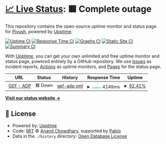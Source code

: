 # [📈 Live Status](https://dntrply.github.io/upptimes): <!--live status--> **🟥 Complete outage**

This repository contains the open-source uptime monitor and status page for [Piyush](https://dntrply.github.io/upptimes), powered by [Upptime](https://github.com/upptime/upptime).

[![Uptime CI](https://github.com/dntrply/upptimes/workflows/Uptime%20CI/badge.svg)](https://github.com/dntrply/upptimes/actions?query=workflow%3A%22Uptime+CI%22)
[![Response Time CI](https://github.com/dntrply/upptimes/workflows/Response%20Time%20CI/badge.svg)](https://github.com/dntrply/upptimes/actions?query=workflow%3A%22Response+Time+CI%22)
[![Graphs CI](https://github.com/dntrply/upptimes/workflows/Graphs%20CI/badge.svg)](https://github.com/dntrply/upptimes/actions?query=workflow%3A%22Graphs+CI%22)
[![Static Site CI](https://github.com/dntrply/upptimes/workflows/Static%20Site%20CI/badge.svg)](https://github.com/dntrply/upptimes/actions?query=workflow%3A%22Static+Site+CI%22)
[![Summary CI](https://github.com/dntrply/upptimes/workflows/Summary%20CI/badge.svg)](https://github.com/dntrply/upptimes/actions?query=workflow%3A%22Summary+CI%22)

With [Upptime](https://upptime.js.org), you can get your own unlimited and free uptime monitor and status page, powered entirely by a GitHub repository. We use [Issues](https://github.com/dntrply/upptimes/issues) as incident reports, [Actions](https://github.com/dntrply/upptimes/actions) as uptime monitors, and [Pages](https://dntrply.github.io/upptimes) for the status page.

<!--start: status pages-->
<!-- This summary is generated by Upptime (https://github.com/upptime/upptime) -->
<!-- Do not edit this manually, your changes will be overwritten -->
<!-- prettier-ignore -->
| URL | Status | History | Response Time | Uptime |
| --- | ------ | ------- | ------------- | ------ |
| <img alt="" src="https://icons.duckduckgo.com/ip3/api-adp.gurujifoundation.in.ico" height="13"> [GEF - ADP](https://api-adp.gurujifoundation.in/actuator/health) | 🟥 Down | [gef-adp.yml](https://github.com/dntrply/upptimes/commits/HEAD/history/gef-adp.yml) | <details><summary><img alt="Response time graph" src="./graphs/gef-adp/response-time-week.png" height="20"> 4149ms</summary><br><a href="https://dntrply.github.io/upptimes/history/gef-adp"><img alt="Response time 4129" src="https://img.shields.io/endpoint?url=https%3A%2F%2Fraw.githubusercontent.com%2Fdntrply%2Fupptimes%2FHEAD%2Fapi%2Fgef-adp%2Fresponse-time.json"></a><br><a href="https://dntrply.github.io/upptimes/history/gef-adp"><img alt="24-hour response time 3432" src="https://img.shields.io/endpoint?url=https%3A%2F%2Fraw.githubusercontent.com%2Fdntrply%2Fupptimes%2FHEAD%2Fapi%2Fgef-adp%2Fresponse-time-day.json"></a><br><a href="https://dntrply.github.io/upptimes/history/gef-adp"><img alt="7-day response time 4149" src="https://img.shields.io/endpoint?url=https%3A%2F%2Fraw.githubusercontent.com%2Fdntrply%2Fupptimes%2FHEAD%2Fapi%2Fgef-adp%2Fresponse-time-week.json"></a><br><a href="https://dntrply.github.io/upptimes/history/gef-adp"><img alt="30-day response time 3335" src="https://img.shields.io/endpoint?url=https%3A%2F%2Fraw.githubusercontent.com%2Fdntrply%2Fupptimes%2FHEAD%2Fapi%2Fgef-adp%2Fresponse-time-month.json"></a><br><a href="https://dntrply.github.io/upptimes/history/gef-adp"><img alt="1-year response time 4129" src="https://img.shields.io/endpoint?url=https%3A%2F%2Fraw.githubusercontent.com%2Fdntrply%2Fupptimes%2FHEAD%2Fapi%2Fgef-adp%2Fresponse-time-year.json"></a></details> | <details><summary><a href="https://dntrply.github.io/upptimes/history/gef-adp">92.41%</a></summary><a href="https://dntrply.github.io/upptimes/history/gef-adp"><img alt="All-time uptime 93.94%" src="https://img.shields.io/endpoint?url=https%3A%2F%2Fraw.githubusercontent.com%2Fdntrply%2Fupptimes%2FHEAD%2Fapi%2Fgef-adp%2Fuptime.json"></a><br><a href="https://dntrply.github.io/upptimes/history/gef-adp"><img alt="24-hour uptime 90.21%" src="https://img.shields.io/endpoint?url=https%3A%2F%2Fraw.githubusercontent.com%2Fdntrply%2Fupptimes%2FHEAD%2Fapi%2Fgef-adp%2Fuptime-day.json"></a><br><a href="https://dntrply.github.io/upptimes/history/gef-adp"><img alt="7-day uptime 92.41%" src="https://img.shields.io/endpoint?url=https%3A%2F%2Fraw.githubusercontent.com%2Fdntrply%2Fupptimes%2FHEAD%2Fapi%2Fgef-adp%2Fuptime-week.json"></a><br><a href="https://dntrply.github.io/upptimes/history/gef-adp"><img alt="30-day uptime 88.40%" src="https://img.shields.io/endpoint?url=https%3A%2F%2Fraw.githubusercontent.com%2Fdntrply%2Fupptimes%2FHEAD%2Fapi%2Fgef-adp%2Fuptime-month.json"></a><br><a href="https://dntrply.github.io/upptimes/history/gef-adp"><img alt="1-year uptime 93.94%" src="https://img.shields.io/endpoint?url=https%3A%2F%2Fraw.githubusercontent.com%2Fdntrply%2Fupptimes%2FHEAD%2Fapi%2Fgef-adp%2Fuptime-year.json"></a></details>

<!--end: status pages-->

[**Visit our status website →**](https://dntrply.github.io/upptimes)

## 📄 License

- Powered by: [Upptime](https://github.com/upptime/upptime)
- Code: [MIT](./LICENSE) © [Anand Chowdhary](https://anandchowdhary.com), supported by [Pabio](https://pabio.com)
- Data in the `./history` directory: [Open Database License](https://opendatacommons.org/licenses/odbl/1-0/)
